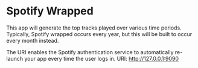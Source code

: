 # Spotify Wrapped
This app will generate the top tracks played over various time periods. Typically, Spotify wrapped occurs every year, but this will be built to occur every month instead.

The URI enables the Spotify authentication service to automatically re-launch your app every time the user logs in.
URI: http://127.0.0.1:9090
